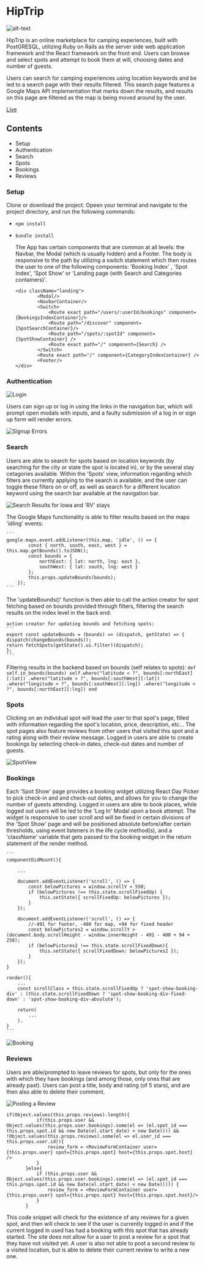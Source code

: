# HipTrip

![alt-text](https://hiptrip-aa-seed.s3.amazonaws.com/logo/green_icon.png)


HipTrip is an online marketplace for camping experiences, built with PostGRESQL, utilizing Ruby on Rails as the server side web application framework and the React framework on the front end. Users can browse and select spots and attempt to book them at will, choosing dates and number of guests.

  Users can search for camping experiences using location keywords and be led to a search page with their results filtered. This search page features a Google Maps API implementation that marks down the results, and results on this page are filtered as the map is being moved around by the user. 

[Live](https://aa-hiptrip.herokuapp.com/#/)

## Contents
* Setup
* Authentication
* Search
* Spots
* Bookings
* Reviews

### Setup
 Clone or download the project. Opeen your terminal and navigate to the project directory, and run the following commands: 
 * `npm install`
 * `bundle install`

    The App has certain components that are common at all levels: the Navbar, the Modal (which is usually hidden) and a Footer. The body is responsive to the path by utilizing a switch statement which then routes the user to one of the following components: 'Booking Index' , 'Spot Index', 'Spot Show' or 'Landing page (with Search and Categories containers)'.

    ```
    <div className="landing">
            <Modal/>
            <NavbarContainer/>
            <Switch>
                <Route exact path="/users/:userId/bookings" component={BookingsIndexContainer}/>
                <Route path="/discover" component={SpotSearchContainer}/>
                <Route path="/spots/:spotId" component={SpotShowContainer} />
                <Route exact path="/" component={Search} />
            </Switch>
            <Route exact path="/" component={CategoryIndexContainer} />
            <Footer/>
    </div>
    ```

### Authentication

![Login](https://hiptrip-aa-seed.s3.amazonaws.com/login.png)

Users can sign up or log in using the links in the navigation bar, which will prompt open modals with inputs, and a faulty submission of a log in or sign up form will render errors.

![Signup Errors](https://hiptrip-aa-seed.s3.amazonaws.com/signup_errors.png)

### Search
Users are able to search for spots based on location keywords (by searching for the city or state the spot is located in), or by the several stay cetagories available. Within the 'Spots' view, information regarding which filters are currently applying to the search is available, and the user can toggle these filters on or off, as well as search for a different location keyword using the search bar available at the navigation bar.

![Search Results for Iowa and 'RV' stays](https://hiptrip-aa-seed.s3.amazonaws.com/search.png)


The Google Maps functionality is able to filter results based on the maps 'idling' events:

    ``` 
    google.maps.event.addListener(this.map, 'idle', () => {
            const { north, south, east, west } = this.map.getBounds().toJSON();
            const bounds = {
                northEast: { lat: north, lng: east },
                southWest: { lat: south, lng: west }
            };
            this.props.updateBounds(bounds);
        });
    ```

The 'updateBounds()' function is then able to call the action creator for spot fetching based on bounds provided through filters, filtering the search results on the index level in the back end:

    action creator for updating bounds and fetching spots:
    ```
    export const updateBounds = (bounds) => (dispatch, getState) => {
    dispatch(changeBounds(bounds));
    return fetchSpots(getState().ui.filter)(dispatch);
    };
    ```

Filtering results in the backend based on bounds (self relates to spots):
    ```
    def self.in_bounds(bounds)
        self.where("latitude < ?", bounds[:northEast][:lat])
        .where("latitude > ?", bounds[:southWest][:lat])
        .where("longitude > ?", bounds[:southWest][:lng])
        .where("longitude < ?", bounds[:northEast][:lng])
    end
    ```

### Spots

Clicking on an individual spot will lead the user to that spot's page, filled with information regarding the spot's location, price, description, etc... The spot pages also feature reviews from other users that visited this spot and a rating along with their review message. Logged in users are able to create bookings by selecting check-in dates, check-out dates and number of guests.

![SpotView](https://media.giphy.com/media/Ress10ZlAewObvbmU5/giphy.gif)

### Bookings

Each 'Spot Show' page provides a booking widget utilizing React Day Picker to pick check-in and and check-out dates, and allows for you to change the number of guests attending. Logged in users are able to book places, while logged out users will be led to the 'Log In' Modal upon a book attempt. The widget is responsive to user scroll and will be fixed in certain divisions of the 'Spot Show' page and will be positioned absolute before/after certain thresholds, using event listeners in the life cycle method(s), and a 'className' variable that gets passed to the booking widget in the return statement of the render method.

    ```
    componentDidMount(){
        
        ...

        document.addEventListener('scroll', () => {
            const belowPictures = window.scrollY < 550;
            if (belowPictures !== this.state.scrollFixedUp) {
                this.setState({ scrollFixedUp: belowPictures });
            }
        });

        document.addEventListener('scroll', () => {
            //-491 for footer, -400 for map, +94 for fixed header
            const belowPictures2 = window.scrollY > (document.body.scrollHeight - window.innerHeight - 491 - 400 + 94 + 250);
            if (belowPictures2 !== this.state.scrollFixedDown){ 
                this.setState({ scrollFixedDown: belowPictures2 });
            }
        });
    }

    render(){
        ...
        const scrollClass = this.state.scrollFixedUp ? 'spot-show-booking-div' : (this.state.scrollFixedDown ? 'spot-show-booking-div-fixed-down' : 'spot-show-booking-div-absolute');

        return(
            ...
        ).
    }
    ```

![Booking](https://media.giphy.com/media/dZGF7ZPkv0BV8nY7Cn/giphy.gif)

### Reviews

Users are able/prompted to leave reviews for spots, but only for the ones with which they have bookings (and among those, only ones that are already past). Users can post a title, body and rating (of 5 stars), and are then also able to delete their comment.

![Posting a Review](https://hiptrip-aa-seed.s3.amazonaws.com/review.png)

 ```
 if(Object.values(this.props.reviews).length){
            if(this.props.user && Object.values(this.props.user.bookings).some(el => (el.spot_id === this.props.spot.id && new Date(el.start_date) < new Date())) && !Object.values(this.props.reviews).some(el => el.user_id === this.props.user.id)){
                review_form = <ReviewFormContainer user={this.props.user} spot={this.props.spot} host={this.props.spot.host} />
            }
        }else{
            if (this.props.user && Object.values(this.props.user.bookings).some(el => (el.spot_id === this.props.spot.id && new Date(el.start_date) < new Date()))) {
                review_form = <ReviewFormContainer user={this.props.user} spot={this.props.spot} host={this.props.spot.host}/>
            }
        }
```
This code snippet will check for the existence of any reviews for a given spot, and then will check to see if the user is currently logged in and if the current logged in used has had a booking with this spot that has already started. The site does not allow for a user to post a review for a spot that they have not visited yet. A user is also not able to post a second review to a visited location, but is able to delete their current review to write a new one.
